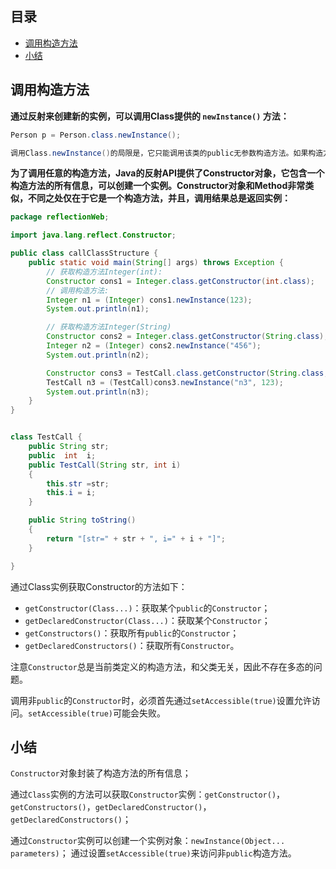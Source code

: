

## 目录

- [调用构造方法](#调用构造方法)
- [小结](#小结)



## 调用构造方法

**通过反射来创建新的实例，可以调用Class提供的 `newInstance()` 方法：**

```java
Person p = Person.class.newInstance();

调用Class.newInstance()的局限是，它只能调用该类的public无参数构造方法。如果构造方法带有参数，或者不是public，就无法直接通过Class.newInstance()来调用。
```



**为了调用任意的构造方法，Java的反射API提供了Constructor对象，它包含一个构造方法的所有信息，可以创建一个实例。Constructor对象和Method非常类似，不同之处仅在于它是一个构造方法，并且，调用结果总是返回实例：**

```java
package reflectionWeb;

import java.lang.reflect.Constructor;

public class callClassStructure {
    public static void main(String[] args) throws Exception {
        // 获取构造方法Integer(int):
        Constructor cons1 = Integer.class.getConstructor(int.class);
        // 调用构造方法:
        Integer n1 = (Integer) cons1.newInstance(123);
        System.out.println(n1);

        // 获取构造方法Integer(String)
        Constructor cons2 = Integer.class.getConstructor(String.class);
        Integer n2 = (Integer) cons2.newInstance("456");
        System.out.println(n2);

        Constructor cons3 = TestCall.class.getConstructor(String.class,int.class);
        TestCall n3 = (TestCall)cons3.newInstance("n3", 123);
        System.out.println(n3);
    }
}


class TestCall {
    public String str;
    public  int  i;
    public TestCall(String str, int i)
    {
        this.str =str;
        this.i = i;
    }

    public String toString()
    {
        return "[str=" + str + ", i=" + i + "]";
    }

}
```



通过Class实例获取Constructor的方法如下：

- `getConstructor(Class...)`：获取某个`public`的`Constructor`；
- `getDeclaredConstructor(Class...)`：获取某个`Constructor`；
- `getConstructors()`：获取所有`public`的`Constructor`；
- `getDeclaredConstructors()`：获取所有`Constructor`。

注意`Constructor`总是当前类定义的构造方法，和父类无关，因此不存在多态的问题。

调用非`public`的`Constructor`时，必须首先通过`setAccessible(true)`设置允许访问。`setAccessible(true)`可能会失败。



## 小结

`Constructor`对象封装了构造方法的所有信息；

通过`Class`实例的方法可以获取`Constructor`实例：`getConstructor()`，`getConstructors()`，`getDeclaredConstructor()`，`getDeclaredConstructors()`；

通过`Constructor`实例可以创建一个实例对象：`newInstance(Object... parameters)`； 通过设置`setAccessible(true)`来访问非`public`构造方法。





